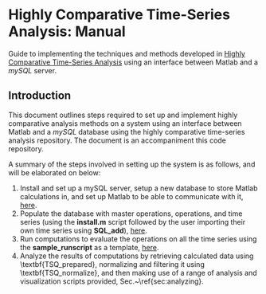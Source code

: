 # Highly Comparative Time-Series Analysis: Manual

Guide to implementing the techniques and methods developed in [Highly Comparative Time-Series Analysis](http://rsif.royalsocietypublishing.org/content/10/83/20130048.full) using an interface between Matlab and a _mySQL_ server.

## Introduction
This document outlines steps required to set up and implement highly comparative analysis methods on a system using an interface between Matlab and a _mySQL_ database using the highly comparative time-series analysis repository.
The document is an accompaniment this code repository.

A summary of the steps involved in setting up the system is as follows, and will be elaborated on below:
1. Install and set up a mySQL server, setup a new database to store Matlab calculations in, and set up Matlab to be able to communicate with it, [here](setUpDatabase.md).
2. Populate the database with master operations, operations, and time series (using the **install.m** script followed by the user importing their own time series using **SQL_add**), [here](populateDatabase.md).
3. Run computations to evaluate the operations on all the time series using the **sample_runscript** as a template, [here](calculating.md).
4. Analyze the results of computations by retrieving calculated data using \textbf{TSQ\_prepared}, normalizing and filtering it using \textbf{TSQ\_normalize}, and then making use of a range of analysis and visualization scripts provided, Sec.~\ref{sec:analyzing}.